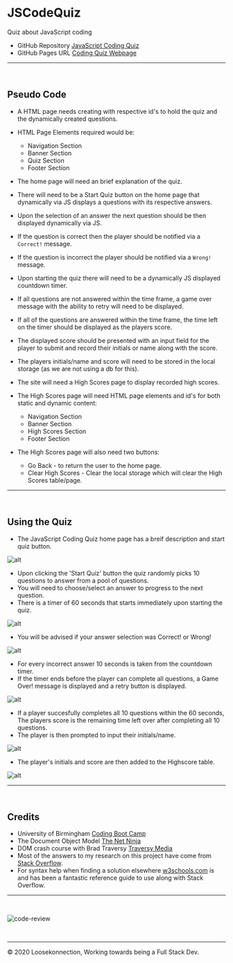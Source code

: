 # JSCodeQuiz
Quiz about JavaScript coding

*   GitHub Repository [JavaScript Coding Quiz](https://github.com/Loosekonnection/JSCodingQuiz)
*   GitHub Pages URL [Coding Quiz Webpage](https://loosekonnection.github.io/JSCodingQuiz/)
---

<br>

## Pseudo Code

*   A HTML page needs creating with respective id's to hold the quiz and the dynamically created questions.
*   HTML Page Elements required would be:

    *   Navigation Section
    *   Banner Section
    *   Quiz Section
    *   Footer Section

*   The home page will need an brief explanation of the quiz.
*   There will need to be a Start Quiz button on the home page that dynamically via JS displays a questions with its respective answers.
*   Upon the selection of an answer the next question should be then displayed dynamically via JS.
*   If the question is correct then the player should be notified via a ```Correct!``` message.
*   If the question is incorrect the player should be notified via a ```Wrong!``` message.
*   Upon starting the quiz there will need to be a dynamically JS displayed countdown timer.
*   If all questions are not answered within the time frame, a game over message with the ability to retry will need to be displayed.
*   If all of the questions are answered within the time frame, the time left on the timer should be displayed as the players score.
*   The displayed score should be presented with an input field for the player to submit and record their initials or name along with the score.
*   The players initials/name and score will need to be stored in the local storage (as we are not using a db for this).
*   The site will need a High Scores page to display recorded high scores.
*   The High Scores page will need HTML page elements and id's for both static and dynamic content:

    *   Navigation Section
    *   Banner Section
    *   High Scores Section
    *   Footer Section

*   The High Scores page will also need two buttons:

    *   Go Back - to return the user to the home page.
    *   Clear High Scores - Clear the local storage which will clear the High Scores table/page.


---

<br>


##  Using the Quiz

*   The JavaScript Coding Quiz home page has a breif description and start quiz button.

![alt](README_img/screenshot_01.PNG)

*   Upon clicking the 'Start Quiz' button the quiz randomly picks 10 questions to answer from a pool of questions.
*   You will need to choose/select an answer to progress to the next question.
*   There is a timer of 60 seconds that starts immediately upon starting the quiz.

![alt](README_img/screenshot_02.PNG)

*   You will be advised if your answer selection was Correct! or Wrong!

![alt](README_img/screenshot_03.PNG)

*   For every incorrect answer 10 seconds is taken from the countdown timer.
*   If the timer ends before the player can complete all questions, a Game Over! message is displayed and a retry button is displayed.

![alt](README_img/screenshot_04.PNG)

*   If a player succesfully completes all 10 questions within the 60 seconds, The players score is the remaining time left over after completing all 10 questions.
*   The player is then prompted to input their initials/name.

![alt](README_img/screenshot_05.PNG)

*   The player's initials and score are then added to the Highscore table.

![alt](README_img/screenshot_06.PNG)

---

<br>

## Credits

*   University of Birmingham [Coding Boot Camp](https://bootcamp.birmingham.ac.uk/coding/)
*   The Document Object Model [The Net Ninja](https://www.youtube.com/watch?v=wKBu_dEaF9E&list=PL4cUxeGkcC9haFPT7J25Q9GRB_ZkFrQAc&index=6)
*   DOM crash course with Brad Traversy [Traversy Media](https://www.youtube.com/watch?v=0ik6X4DJKCc&list=PLillGF-RfqbbnEGy3ROiLWk7JMCuSyQtX&index=2)
*   Most of the answers to my research on this project have come from [Stack Overflow](https://stackoverflow.com/).
*   For syntax help when finding a solution elsewhere [w3schools.com](https://www.w3schools.com/jsref/default.asp) is and has been a fantastic reference guide to use along with Stack Overflow.

---
<br>

![code-review](https://img.shields.io/badge/code--review-ready%20for%20review-green)

<br>

---
© 2020 Loosekonnection, Working towards being a Full Stack Dev.
